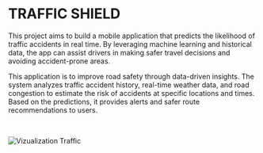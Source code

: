 # TRAFFIC SHIELD

This project aims to build a mobile application that predicts the likelihood of traffic accidents in real time. By leveraging machine learning and historical data, the app can assist drivers in making safer travel decisions and avoiding accident-prone areas.

This application is to improve road safety through data-driven insights. The system analyzes traffic accident history, real-time weather data, and road congestion to estimate the risk of accidents at specific locations and times. Based on the predictions, it provides alerts and safer route recommendations to users.

<br>

![Vizualization Traffic](https://github.com/user-attachments/assets/9bcd7bd2-9014-4ad2-81a1-fd4615ea85d2)

